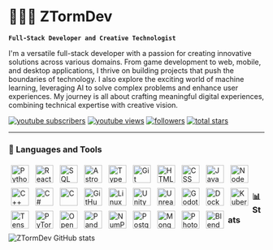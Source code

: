# 👨🏻‍💻 ZTormDev

**`Full-Stack Developer and Creative Technologist`**

<!-- DESCRIPTION -->

I'm a versatile full-stack developer with a passion for creating innovative solutions across various domains. From game development to web, mobile, and desktop applications, I thrive on building projects that push the boundaries of technology. I also explore the exciting world of machine learning, leveraging AI to solve complex problems and enhance user experiences. My journey is all about crafting meaningful digital experiences, combining technical expertise with creative vision.

   <p align="left">
      <a href="https://www.youtube.com/channel/UCX6lgdcb41Z954QJH0nl1wg?sub_confirmation=1">
         <img alt="youtube subscribers" title="Subscribe to my YouTube channel" src="https://custom-icon-badges.demolab.com/youtube/channel/subscribers/UCX6lgdcb41Z954QJH0nl1wg?color=%23E05D44&label=SUBSCRIBE&logo=video&logoColor=white&style=for-the-badge&labelColor=CE4630"/></a> 
      <a href="https://www.youtube.com/channel/UCX6lgdcb41Z954QJH0nl1wg">
         <img alt="youtube views" title="YouTube views" src="https://custom-icon-badges.demolab.com/youtube/channel/views/UCX6lgdcb41Z954QJH0nl1wg?color=%23E1AD0E&logo=eye&logoColor=white&style=for-the-badge&labelColor=C79600"/></a> 
      <a href="https://github.com/ZTormDev?tab=followers">
         <img alt="followers" title="Follow me on Github" src="https://custom-icon-badges.demolab.com/github/followers/ZTormDev?color=236ad3&labelColor=1155ba&style=for-the-badge&logo=person-add&label=Follow&logoColor=white"/></a>
      <a href="https://github.com/ZTormDev?tab=repositories&sort=stargazers">
         <img alt="total stars" title="Total stars on GitHub" src="https://custom-icon-badges.demolab.com/github/stars/ZTormDev?color=55960c&style=for-the-badge&labelColor=488207&logo=star"/></a>
   </p>

---

### 🧰 Languages and Tools

<img align="left" alt="Python" width="35px" style="padding:5px;" src="https://cdn.jsdelivr.net/gh/devicons/devicon/icons/python/python-plain.svg" />
<img align="left" alt="React" width="35px" style="padding:5px;" src="https://cdn.jsdelivr.net/gh/devicons/devicon/icons/react/react-original.svg" />
<img align="left" alt="SQL" width="35px" style="padding:5px;" src="https://cdn.jsdelivr.net/gh/devicons/devicon/icons/mysql/mysql-original.svg" />
<img align="left" alt="Astro" width="35px" style="padding:5px;" src="https://cdn.jsdelivr.net/gh/devicons/devicon/icons/astro/astro-original.svg" />
<img align="left" alt="TypeScript" width="35px" style="padding:5px;" src="https://cdn.jsdelivr.net/gh/devicons/devicon/icons/typescript/typescript-plain.svg" />
<img align="left" alt="Git" width="35px" style="padding:5px;" src="https://cdn.jsdelivr.net/gh/devicons/devicon/icons/git/git-original.svg" />
<img align="left" alt="HTML" width="35px" style="padding:5px;" src="https://cdn.jsdelivr.net/gh/devicons/devicon/icons/html5/html5-plain.svg" />
<img align="left" alt="CSS" width="35px" style="padding:5px;" src="https://cdn.jsdelivr.net/gh/devicons/devicon/icons/css3/css3-plain.svg" />
<img align="left" alt="JavaScript" width="35px" style="padding:5px;" src="https://cdn.jsdelivr.net/gh/devicons/devicon/icons/javascript/javascript-plain.svg" />
<img align="left" alt="NodeJS" width="35px" style="padding:5px;" src="https://cdn.jsdelivr.net/gh/devicons/devicon/icons/nodejs/nodejs-original.svg" />
<img align="left" alt="C++" width="35px" style="padding:5px;" src="https://cdn.jsdelivr.net/gh/devicons/devicon/icons/cplusplus/cplusplus-line.svg" />
<img align="left" alt="C#" width="35px" style="padding:5px;" src="https://cdn.jsdelivr.net/gh/devicons/devicon/icons/csharp/csharp-original.svg" />
<img align="left" alt="C" width="35px" style="padding:5px;" src="https://cdn.jsdelivr.net/gh/devicons/devicon/icons/c/c-original.svg" />
<img align="left" alt="GitHub" width="35px" style="padding:5px;" src="https://cdn.jsdelivr.net/gh/devicons/devicon/icons/github/github-original.svg" />
<img align="left" alt="Linux" width="35px" style="padding:5px;" src="https://cdn.jsdelivr.net/gh/devicons/devicon/icons/linux/linux-original.svg" />
<img align="left" alt="Unity" width="35px" style="padding:5px;" src="https://cdn.jsdelivr.net/gh/devicons/devicon/icons/unity/unity-original.svg" />
<img align="left" alt="Unreal Engine" width="35px" style="padding:5px;" src="https://cdn.jsdelivr.net/gh/devicons/devicon/icons/unrealengine/unrealengine-original.svg" />
<img align="left" alt="Godot" width="35px" style="padding:5px;" src="https://cdn.jsdelivr.net/gh/devicons/devicon/icons/godot/godot-original.svg" />
<img align="left" alt="Docker" width="35px" style="padding:5px;" src="https://cdn.jsdelivr.net/gh/devicons/devicon/icons/docker/docker-original.svg" />
<img align="left" alt="Kubernetes" width="35px" style="padding:5px;" src="https://cdn.jsdelivr.net/gh/devicons/devicon/icons/kubernetes/kubernetes-plain.svg" />
<img align="left" alt="TensorFlow" width="35px" style="padding:5px;" src="https://cdn.jsdelivr.net/gh/devicons/devicon/icons/tensorflow/tensorflow-original.svg" />
<img align="left" alt="PyTorch" width="35px" style="padding:5px;" src="https://cdn.jsdelivr.net/gh/devicons/devicon/icons/pytorch/pytorch-original.svg" />
<img align="left" alt="OpenCV" width="35px" style="padding:5px;" src="https://cdn.jsdelivr.net/gh/devicons/devicon/icons/opencv/opencv-original.svg" />
<img align="left" alt="Pandas" width="35px" style="padding:5px;" src="https://cdn.jsdelivr.net/gh/devicons/devicon/icons/pandas/pandas-original.svg" />
<img align="left" alt="NumPy" width="35px" style="padding:5px;" src="https://cdn.jsdelivr.net/gh/devicons/devicon/icons/numpy/numpy-original.svg" />
<img align="left" alt="PostgreSQL" width="35px" style="padding:5px;" src="https://cdn.jsdelivr.net/gh/devicons/devicon/icons/postgresql/postgresql-original.svg" />
<img align="left" alt="MongoDB" width="35px" style="padding:5px;" src="https://cdn.jsdelivr.net/gh/devicons/devicon/icons/mongodb/mongodb-original.svg" />
<img align="left" alt="Photoshop" width="35px" style="padding:5px;" src="https://cdn.jsdelivr.net/gh/devicons/devicon/icons/photoshop/photoshop-line.svg" />
<img align="left" alt="Blender" width="35px" style="padding:5px;" src="https://cdn.jsdelivr.net/gh/devicons/devicon/icons/blender/blender-original.svg" />
<br />

#

### 📊 Stats

![ZTormDev GitHub stats](https://github-readme-stats.vercel.app/api?username=ztormdev&show_icons=true&theme=gruvbox)
